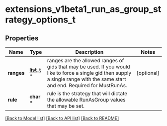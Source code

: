 # extensions_v1beta1_run_as_group_strategy_options_t

## Properties
Name | Type | Description | Notes
------------ | ------------- | ------------- | -------------
**ranges** | [**list_t**](extensions_v1beta1_id_range.md) \* | ranges are the allowed ranges of gids that may be used. If you would like to force a single gid then supply a single range with the same start and end. Required for MustRunAs. | [optional] 
**rule** | **char \*** | rule is the strategy that will dictate the allowable RunAsGroup values that may be set. | 

[[Back to Model list]](../README.md#documentation-for-models) [[Back to API list]](../README.md#documentation-for-api-endpoints) [[Back to README]](../README.md)


